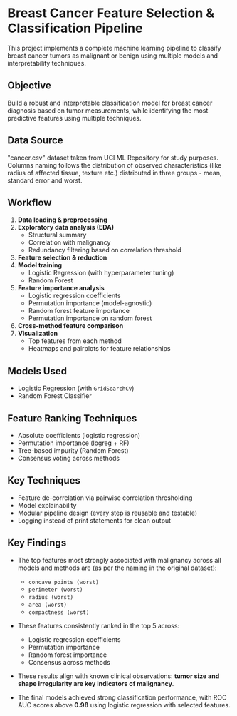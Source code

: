 # Breast Cancer Feature Selection & Classification Pipeline

This project implements a complete machine learning pipeline to classify breast cancer tumors as malignant or benign using multiple models and interpretability techniques.

## Objective

Build a robust and interpretable classification model for breast cancer diagnosis based on tumor measurements, while identifying the most predictive features using multiple techniques.

## Data Source

"cancer.csv" dataset taken from UCI ML Repository for study purposes. Columns naming follows the distribution of observed characteristics (like radius of affected tissue, texture etc.) distributed in three groups - mean, standard error and worst.

## Workflow

1. **Data loading & preprocessing**
2. **Exploratory data analysis (EDA)**  
   - Structural summary
   - Correlation with malignancy
   - Redundancy filtering based on correlation threshold
3. **Feature selection & reduction**
4. **Model training**
   - Logistic Regression (with hyperparameter tuning)
   - Random Forest
5. **Feature importance analysis**
   - Logistic regression coefficients
   - Permutation importance (model-agnostic)
   - Random forest feature importance
   - Permutation importance on random forest
6. **Cross-method feature comparison**
7. **Visualization**
   - Top features from each method
   - Heatmaps and pairplots for feature relationships

## Models Used

- Logistic Regression (with `GridSearchCV`)
- Random Forest Classifier

## Feature Ranking Techniques

- Absolute coefficients (logistic regression)
- Permutation importance (logreg + RF)
- Tree-based impurity (Random Forest)
- Consensus voting across methods

## Key Techniques

- Feature de-correlation via pairwise correlation thresholding
- Model explainability
- Modular pipeline design (every step is reusable and testable)
- Logging instead of print statements for clean output

## Key Findings

- The top features most strongly associated with malignancy across all models and methods are (as per the naming in the original dataset):
  - `concave points (worst)`
  - `perimeter (worst)`
  - `radius (worst)`
  - `area (worst)`
  - `compactness (worst)`
    
- These features consistently ranked in the top 5 across:
  - Logistic regression coefficients
  - Permutation importance
  - Random forest importance
  - Consensus across methods

- These results align with known clinical observations: **tumor size and shape irregularity are key indicators of malignancy**.

- The final models achieved strong classification performance, with ROC AUC scores above **0.98** using logistic regression with selected features.

